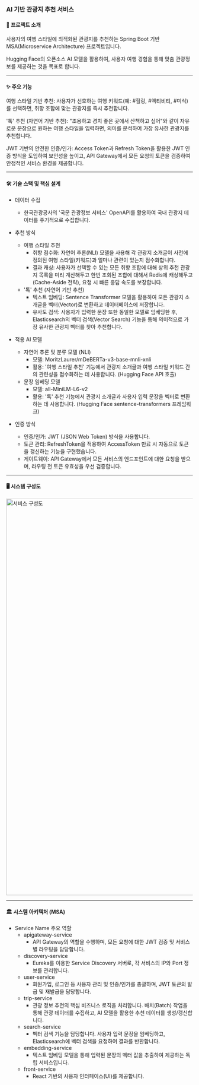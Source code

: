 

### AI 기반 관광지 추천 서비스

#### 📖 프로젝트 소개

사용자의 여행 스타일에 최적화된 관광지를 추천하는 Spring Boot 기반 MSA(Microservice Architecture) 프로젝트입니다.

Hugging Face의 오픈소스 AI 모델을 활용하여, 사용자 여행 경험을 통해 맞춤 관광정보를 제공하는 것을 목표로 합니다.

---
#### ✨ 주요 기능

여행 스타일 기반 추천: 사용자가 선호하는 여행 키워드(예: #힐링, #액티비티, #미식)를 선택하면, 취향 조합에 맞는 관광지를 즉시 추천합니다.

'톡' 추천 (자연어 기반 추천): "조용하고 경치 좋은 곳에서 산책하고 싶어"와 같이 자유로운 문장으로 원하는 여행 스타일을 입력하면, 의미를 분석하여 가장 유사한 관광지를 추천합니다.

JWT 기반의 안전한 인증/인가: Access Token과 Refresh Token을 활용한 JWT 인증 방식을 도입하여 보안성을 높이고, API Gateway에서 모든 요청의 토큰을 검증하여 안정적인 서비스 환경을 제공합니다.

---
#### 🛠️ 기술 스택 및 핵심 설계
- 데이터 수집
    - 한국관광공사의 '국문 관광정보 서비스' OpenAPI를 활용하여 국내 관광지 데이터를 주기적으로 수집합니다.

- 추천 방식
    - 여행 스타일 추천
        - 취향 점수화: 자연어 추론(NLI) 모델을 사용해 각 관광지 소개글이 사전에 정의된 여행 스타일(키워드)과 얼마나 관련이 있는지 점수화합니다.
        - 결과 캐싱: 사용자가 선택할 수 있는 모든 취향 조합에 대해 상위 추천 관광지 목록을 미리 계산해두고 한번 조회된 조합에 대해서 Redis에 캐싱해두고(Cache-Aside 전략), 요청 시 빠른 응답 속도를 보장합니다.
    - '톡' 추천 (자연어 기반 추천)
        - 텍스트 임베딩: Sentence Transformer 모델을 활용하여 모든 관광지 소개글을 벡터(Vector)로 변환하고 데이터베이스에 저장합니다.
        - 유사도 검색: 사용자가 입력한 문장 또한 동일한 모델로 임베딩한 후, Elasticsearch의 벡터 검색(Vector Search) 기능을 통해 의미적으로 가장 유사한 관광지 벡터를 찾아 추천합니다.

- 적용 AI 모델
    - 자연어 추론 및 분류 모델 (NLI)
        - 모델: MoritzLaurer/mDeBERTa-v3-base-mnli-xnli
        - 활용: '여행 스타일 추천' 기능에서 관광지 소개글과 여행 스타일 키워드 간의 관련성을 점수화하는 데 사용합니다. (Hugging Face API 호출)
    - 문장 임베딩 모델
        - 모델: all-MiniLM-L6-v2
        - 활용: '톡' 추천 기능에서 관광지 소개글과 사용자 입력 문장을 벡터로 변환하는 데 사용합니다. (Hugging Face sentence-transformers 프레임워크)
- 인증 방식
    - 인증/인가: JWT (JSON Web Token) 방식을 사용합니다.
    - 토큰 관리: RefreshToken을 적용하여 AccessToken 만료 시 자동으로 토큰을 갱신하는 기능을 구현했습니다.
    - 게이트웨이: API Gateway에서 모든 서비스의 엔드포인트에 대한 요청을 받으며, 라우팅 전 토큰 유효성을 우선 검증합니다.

---
#### 🖥️ 시스템 구성도
<img width="1901" height="1069" alt="서비스 구성도" src="https://github.com/user-attachments/assets/3edece1c-30db-4ab4-b8f6-f21216ba7744"/>

---
#### 🏛️ 시스템 아키텍처 (MSA)

- Service Name	주요 역할
    - apigateway-service
        - API Gateway의 역할을 수행하며, 모든 요청에 대한 JWT 검증 및 서비스별 라우팅을 담당합니다.
    - discovery-service
        - Eureka를 이용한 Service Discovery 서버로, 각 서비스의 IP와 Port 정보를 관리합니다.
    - user-service
        - 회원가입, 로그인 등 사용자 관리 및 인증/인가를 총괄하며, JWT 토큰의 발급 및 재발급을 담당합니다.
    - trip-service
        -	관광 정보 추천의 핵심 비즈니스 로직을 처리합니다. 배치(Batch) 작업을 통해 관광 데이터를 수집하고, AI 모델을 활용한 추천 데이터를 생성/갱신합니다.
    - search-service
        -	벡터 검색 기능을 담당합니다. 사용자 입력 문장을 임베딩하고, Elasticsearch에 벡터 검색을 요청하여 결과를 반환합니다.
    - embedding-service
        -	텍스트 임베딩 모델을 통해 입력된 문장의 벡터 값을 추출하여 제공하는 독립 서비스입니다.
    - front-service
        -	React 기반의 사용자 인터페이스(UI)를 제공합니다.
